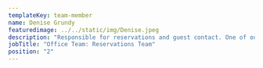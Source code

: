 ```yaml
---
templateKey: team-member
name: Denise Grundy
featuredimage: ../../static/img/Denise.jpeg
description: "Responsible for reservations and guest contact. One of our longest serving team members, Denise brings experience and dynamism to the team coupled with a great sense of humor too!"
jobTitle: "Office Team: Reservations Team"
position: "2"
---
```


